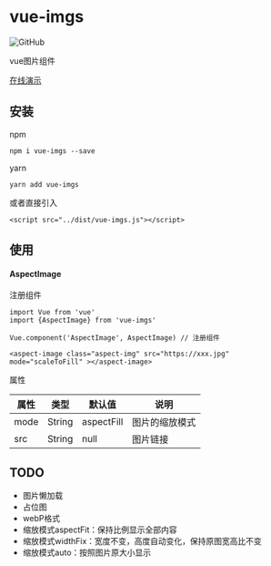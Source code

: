 # vue-imgs
![GitHub](https://img.shields.io/github/license/mashape/apistatus.svg)

vue图片组件

[在线演示](https://qqabcv520.github.io/vue-imgs/examples/) 

## 安装
npm
```
npm i vue-imgs --save
```
yarn
```
yarn add vue-imgs
```
或者直接引入
```
<script src="../dist/vue-imgs.js"></script>
```

## 使用
#### AspectImage
注册组件
```
import Vue from 'vue'
import {AspectImage} from 'vue-imgs'

Vue.component('AspectImage', AspectImage) // 注册组件
```
```
<aspect-image class="aspect-img" src="https://xxx.jpg" mode="scaleToFill" ></aspect-image>
```
属性

| 属性 | 类型 | 默认值  | 说明         |
| ---- | ------ | ---------- | -------------- |
| mode | String | aspectFill | 图片的缩放模式 |
| src  | String | null       | 图片链接   |

## TODO
* 图片懒加载
* 占位图
* webP格式
* 缩放模式aspectFit：保持比例显示全部内容
* 缩放模式widthFix：宽度不变，高度自动变化，保持原图宽高比不变
* 缩放模式auto：按照图片原大小显示

